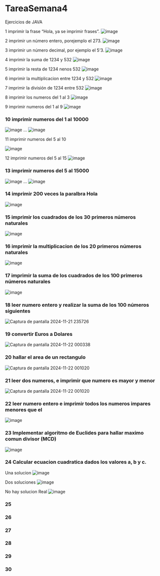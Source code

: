 # TareaSemana4
Ejercicios de JAVA 

1 imprimir la frase “Hola, ya se imprimir frases”.
![image](https://github.com/user-attachments/assets/810eb1e1-ebde-4601-b484-7eb187fc90b0)


2 imprimir un número entero, porejemplo el 273.
![image](https://github.com/user-attachments/assets/2b259648-148f-4f37-a998-24f9544da83c)


3 imprimir un número decimal, por ejemplo el 5’3.
![image](https://github.com/user-attachments/assets/7a72f852-e805-4b3d-98e4-4bdc9308814b)


4 imprimir la suma de 1234 y 532
![image](https://github.com/user-attachments/assets/772278f8-618c-46d7-ab8a-962a60afc190)


5 imprimir la resta de 1234 nenos 532
![image](https://github.com/user-attachments/assets/5b6ac942-8bdf-49aa-881f-3fb1f386d35e)


6 imprimir la multiplicacion entre 1234 y 532
![image](https://github.com/user-attachments/assets/45b57a62-3a09-426b-befc-069a49737bdd)


7 imprimir la división de 1234 entre 532
![image](https://github.com/user-attachments/assets/21233687-8108-4569-963c-9ea59ecdb037)


8 imprimir los numeros del 1 al 3
![image](https://github.com/user-attachments/assets/4d21da2b-ab69-4514-8809-8d9255d13f07)


9 imprimir numeros del 1 al 9
![image](https://github.com/user-attachments/assets/be248899-d11e-4fe6-9c40-bfd54af38afa)


### 10 imprimir numeros del 1 al 10000
![image](https://github.com/user-attachments/assets/4a06c677-4708-40d3-99fe-e9985b57e14f)
...
![image](https://github.com/user-attachments/assets/887e12e3-f816-4b9f-bea4-2de5a2273bd0)


11 imprimir numeros del 5 al 10


![image](https://github.com/user-attachments/assets/5878d8eb-5161-4466-848e-31b9081f774e)


12 imprimir numeros del 5 al 15	
![image](https://github.com/user-attachments/assets/21621d01-fc82-45bf-9b58-c17283411a0c)


### 13 imprimir numeros del 5 al 15000
![image](https://github.com/user-attachments/assets/20bd7746-fd63-400c-99d4-9f83aef376e9)
...
![image](https://github.com/user-attachments/assets/a5fb127d-daa2-402c-b5be-f3ee42507a68)


### 14 imprimir 200 veces la paralbra Hola
![image](https://github.com/user-attachments/assets/c88c18ec-ebaa-44b4-9985-1375f118f439)


### 15 imprimir los cuadrados de los 30 primeros números naturales
![image](https://github.com/user-attachments/assets/d56480dc-eb02-4662-94aa-ffe6da02a0b1)


### 16 imprimir la multiplicacion de los 20 primeros números naturales
![image](https://github.com/user-attachments/assets/dcabff60-43f1-48df-921a-ddf86d55782c)


### 17 imprimir la suma de los cuadrados de los 100 primeros números naturales
![image](https://github.com/user-attachments/assets/c6fb50b6-d84f-4228-9a38-e8b167e8a07d)


### 18 leer numero entero y realizar la suma de los 100 números siguientes
![Captura de pantalla 2024-11-21 235726](https://github.com/user-attachments/assets/8017fa7b-9dba-44c5-a22b-c2ac9386088d)


### 19 convertir Euros a Dolares
![Captura de pantalla 2024-11-22 000338](https://github.com/user-attachments/assets/4701a904-8d06-49ff-acaa-96e804851750)


### 20 hallar el area de un rectangulo
![Captura de pantalla 2024-11-22 001020](https://github.com/user-attachments/assets/001edf08-c7e4-4e5f-909f-150f13dee9d5)


### 21 leer dos numeros, e imprimir que numero es mayor y menor
![Captura de pantalla 2024-11-22 001020](https://github.com/user-attachments/assets/e439d361-8e8a-4317-b858-d4752c6878b8)


### 22 leer numero entero e imprimir todos los numeros impares menores que el
![image](https://github.com/user-attachments/assets/23b8cf58-6bd4-4b42-9599-d4f9640e039c)


### 23 Implementar algoritmo de Euclides para hallar maximo comun divisor (MCD)
![image](https://github.com/user-attachments/assets/85dcfd1d-038f-4abc-a194-0ccea68b6cbb)


### 24 Calcular ecuacion cuadratica dados los valores a, b y c.
Una solucion
![image](https://github.com/user-attachments/assets/80973197-8157-4963-b760-cf7441a99d3f)

Dos soluciones
![image](https://github.com/user-attachments/assets/18ed0fe0-c5e7-49fd-aa13-6de67e69e6c5)

No hay solucion Real
![image](https://github.com/user-attachments/assets/dd6463ef-7fdc-48c1-b8bd-8a14ce790133)


### 25 


### 26

### 27

### 28

### 29

### 30

